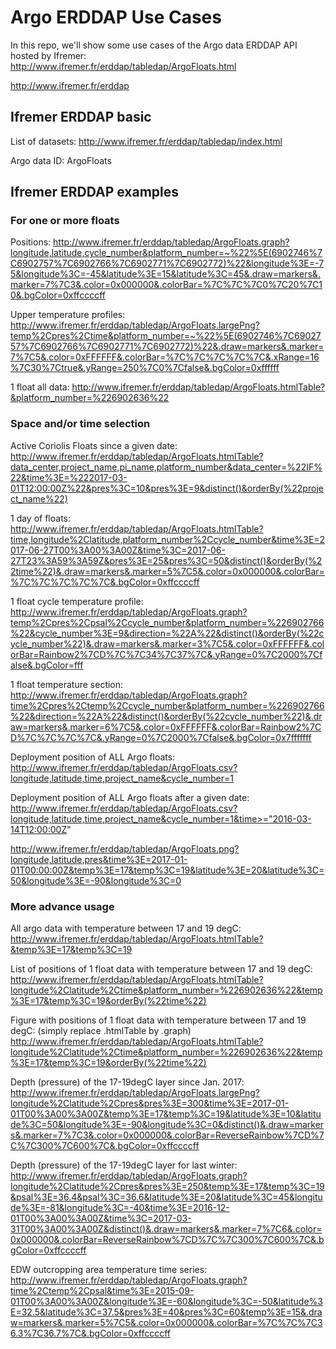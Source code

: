 # Argo ERDDAP Use Cases

In this repo, we'll show some use cases of the Argo data ERDDAP API hosted by Ifremer:  
http://www.ifremer.fr/erddap/tabledap/ArgoFloats.html

http://www.ifremer.fr/erddap

## Ifremer ERDDAP basic

List of datasets: http://www.ifremer.fr/erddap/tabledap/index.html

Argo data ID: ArgoFloats

## Ifremer ERDDAP examples

### For one or more floats

Positions:
http://www.ifremer.fr/erddap/tabledap/ArgoFloats.graph?longitude,latitude,cycle_number&platform_number=~%22%5E(6902746%7C6902757%7C6902766%7C6902771%7C6902772)%22&longitude%3E=-75&longitude%3C=-45&latitude%3E=15&latitude%3C=45&.draw=markers&.marker=7%7C3&.color=0x000000&.colorBar=%7C%7C%7C0%7C20%7C10&.bgColor=0xffccccff

Upper temperature profiles:
http://www.ifremer.fr/erddap/tabledap/ArgoFloats.largePng?temp%2Cpres%2Ctime&platform_number=~%22%5E(6902746%7C6902757%7C6902766%7C6902771%7C6902772)%22&.draw=markers&.marker=7%7C5&.color=0xFFFFFF&.colorBar=%7C%7C%7C%7C%7C&.xRange=16%7C30%7Ctrue&.yRange=250%7C0%7Cfalse&.bgColor=0xffffff

1 float all data:
http://www.ifremer.fr/erddap/tabledap/ArgoFloats.htmlTable?&platform_number=%226902636%22

### Space and/or time selection
Active Coriolis Floats since a given date:
http://www.ifremer.fr/erddap/tabledap/ArgoFloats.htmlTable?data_center,project_name,pi_name,platform_number&data_center=%22IF%22&time%3E=%222017-03-01T12:00:00Z%22&pres%3C=10&pres%3E=9&distinct()&orderBy(%22project_name%22)

1 day of floats:
http://www.ifremer.fr/erddap/tabledap/ArgoFloats.htmlTable?time,longitude%2Clatitude,platform_number%2Ccycle_number&time%3E=2017-06-27T00%3A00%3A00Z&time%3C=2017-06-27T23%3A59%3A59Z&pres%3E=25&pres%3C=50&distinct()&orderBy(%22time%22)&.draw=markers&.marker=5%7C5&.color=0x000000&.colorBar=%7C%7C%7C%7C%7C&.bgColor=0xffccccff

1 float cycle temperature profile:
http://www.ifremer.fr/erddap/tabledap/ArgoFloats.graph?temp%2Cpres%2Cpsal%2Ccycle_number&platform_number=%226902766%22&cycle_number%3E=9&direction=%22A%22&distinct()&orderBy(%22cycle_number%22)&.draw=markers&.marker=3%7C5&.color=0xFFFFFF&.colorBar=Rainbow2%7CD%7C%7C34%7C37%7C&.yRange=0%7C2000%7Cfalse&.bgColor=fff

1 float temperature section:
http://www.ifremer.fr/erddap/tabledap/ArgoFloats.graph?time%2Cpres%2Ctemp%2Ccycle_number&platform_number=%226902766%22&direction=%22A%22&distinct()&orderBy(%22cycle_number%22)&.draw=markers&.marker=6%7C5&.color=0xFFFFFF&.colorBar=Rainbow2%7CD%7C%7C%7C%7C&.yRange=0%7C2000%7Cfalse&.bgColor=0x7fffffff

Deployment position of ALL Argo floats:
http://www.ifremer.fr/erddap/tabledap/ArgoFloats.csv?longitude,latitude,time,project_name&cycle_number=1

Deployment position of ALL Argo floats after a given date:
http://www.ifremer.fr/erddap/tabledap/ArgoFloats.csv?longitude,latitude,time,project_name&cycle_number=1&time>="2016-03-14T12:00:00Z"

http://www.ifremer.fr/erddap/tabledap/ArgoFloats.png?longitude,latitude,pres&time%3E=2017-01-01T00:00:00Z&temp%3E=17&temp%3C=19&latitude%3E=20&latitude%3C=50&longitude%3E=-90&longitude%3C=0

### More advance usage

All argo data with temperature between 17 and 19 degC:
http://www.ifremer.fr/erddap/tabledap/ArgoFloats.htmlTable?&temp%3E=17&temp%3C=19

List of positions of 1 float data with temperature between 17 and 19 degC:
http://www.ifremer.fr/erddap/tabledap/ArgoFloats.htmlTable?longitude%2Clatitude%2Ctime&platform_number=%226902636%22&temp%3E=17&temp%3C=19&orderBy(%22time%22)

Figure with positions of 1 float data with temperature between 17 and 19 degC:
(simply replace .htmlTable by .graph)
http://www.ifremer.fr/erddap/tabledap/ArgoFloats.htmlTable?longitude%2Clatitude%2Ctime&platform_number=%226902636%22&temp%3E=17&temp%3C=19&orderBy(%22time%22)

Depth (pressure) of the 17-19degC layer since Jan. 2017:
http://www.ifremer.fr/erddap/tabledap/ArgoFloats.largePng?longitude%2Clatitude%2Cpres&pres%3E=300&time%3E=2017-01-01T00%3A00%3A00Z&temp%3E=17&temp%3C=19&latitude%3E=10&latitude%3C=50&longitude%3E=-90&longitude%3C=0&distinct()&.draw=markers&.marker=7%7C3&.color=0x000000&.colorBar=ReverseRainbow%7CD%7C%7C300%7C600%7C&.bgColor=0xffccccff

Depth (pressure) of the 17-19degC layer for last winter:
http://www.ifremer.fr/erddap/tabledap/ArgoFloats.graph?longitude%2Clatitude%2Cpres&pres%3E=250&temp%3E=17&temp%3C=19&psal%3E=36.4&psal%3C=36.6&latitude%3E=20&latitude%3C=45&longitude%3E=-81&longitude%3C=-40&time%3E=2016-12-01T00%3A00%3A00Z&time%3C=2017-03-31T00%3A00%3A00Z&distinct()&.draw=markers&.marker=7%7C6&.color=0x000000&.colorBar=ReverseRainbow%7CD%7C%7C300%7C600%7C&.bgColor=0xffccccff

EDW outcropping area temperature time series:
http://www.ifremer.fr/erddap/tabledap/ArgoFloats.graph?time%2Ctemp%2Cpsal&time%3E=2015-09-01T00%3A00%3A00Z&longitude%3E=-60&longitude%3C=-50&latitude%3E=32.5&latitude%3C=37.5&pres%3E=40&pres%3C=60&temp%3E=15&.draw=markers&.marker=5%7C5&.color=0x000000&.colorBar=%7C%7C%7C36.3%7C36.7%7C&.bgColor=0xffccccff